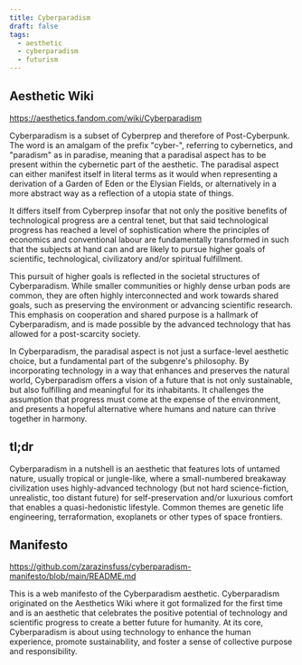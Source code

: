 ```yaml
---
title: Cyberparadism
draft: false
tags:
  - aesthetic
  - cyberparadism
  - futurism
---
```


## Aesthetic Wiki

https://aesthetics.fandom.com/wiki/Cyberparadism

Cyberparadism is a subset of Cyberprep and therefore of Post-Cyberpunk. The word is an amalgam of the prefix "cyber-", referring to cybernetics, and "paradism" as in paradise, meaning that a paradisal aspect has to be present within the cybernetic part of the aesthetic. The paradisal aspect can either manifest itself in literal terms as it would when representing a derivation of a Garden of Eden or the Elysian Fields, or alternatively in a more abstract way as a reflection of a utopia state of things.

It differs itself from Cyberprep insofar that not only the positive benefits of technological progress are a central tenet, but that said technological progress has reached a level of sophistication where the principles of economics and conventional labour are fundamentally transformed in such that the subjects at hand can and are likely to pursue higher goals of scientific, technological, civilizatory and/or spiritual fulfillment.

This pursuit of higher goals is reflected in the societal structures of Cyberparadism. While smaller communities or highly dense urban pods are common, they are often highly interconnected and work towards shared goals, such as preserving the environment or advancing scientific research. This emphasis on cooperation and shared purpose is a hallmark of Cyberparadism, and is made possible by the advanced technology that has allowed for a post-scarcity society.

In Cyberparadism, the paradisal aspect is not just a surface-level aesthetic choice, but a fundamental part of the subgenre's philosophy. By incorporating technology in a way that enhances and preserves the natural world, Cyberparadism offers a vision of a future that is not only sustainable, but also fulfilling and meaningful for its inhabitants. It challenges the assumption that progress must come at the expense of the environment, and presents a hopeful alternative where humans and nature can thrive together in harmony.

## tl;dr

Cyberparadism in a nutshell is an aesthetic that features lots of untamed nature, usually tropical or jungle-like, where a small-numbered breakaway civilization uses highly-advanced technology (but not hard science-fiction, unrealistic, too distant future) for self-preservation and/or luxurious comfort that enables a quasi-hedonistic lifestyle. Common themes are genetic life engineering, terraformation, exoplanets or other types of space frontiers.

## Manifesto

https://github.com/zarazinsfuss/cyberparadism-manifesto/blob/main/README.md

This is a web manifesto of the Cyberparadism aesthetic. Cyberparadism originated on the Aesthetics Wiki where it got formalized for the first time and is an aesthetic that celebrates the positive potential of technology and scientific progress to create a better future for humanity. At its core, Cyberparadism is about using technology to enhance the human experience, promote sustainability, and foster a sense of collective purpose and responsibility.
